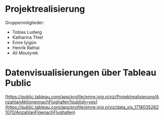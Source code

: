 # Projektrealisierung


Gruppenmitglieder:
- Tobias Ludwig
- Katharina Thiel
- Emre Iyigün
- Henrik Rathai
- Ali Moutyrek

# Datenvisualisierungen über Tableau Public
[https://public.tableau.com/app/profile/emre.iyig.n/viz/Projektrealisierung/AnzahlanAktionennachFlughafen?publish=yes](https://public.tableau.com/app/profile/emre.iyig.n/viz/data_vis_17180352621070/AnzahlanFlgenachFlughafen)
